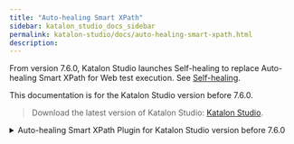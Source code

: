 ```yaml
---
title: "Auto-healing Smart XPath" 
sidebar: katalon_studio_docs_sidebar
permalink: katalon-studio/docs/auto-healing-smart-xpath.html
description:
---
```


From version 7.6.0, Katalon Studio launches Self-healing to replace Auto-healing Smart XPath for Web test execution. See [Self-healing](https://docs.katalon.com/katalon-studio/docs/self-healing.html).

This documentation is for the Katalon Studio version before 7.6.0.

> Download the latest version of Katalon Studio: [Katalon Studio](https://www.katalon.com/download/).

<details><summary>Auto-healing Smart XPath Plugin for Katalon Studio version before 7.6.0</summary>

## Install Auto-healing Smart XPath plugin

1. Go to Katalon Store and download the plugin: [Auto-healing Smart XPath](https://store.katalon.com/product/5/Auto-healing-Smart-XPath).
2. After successfully installing the plugin, open Katalon Studio. Click on the dropdown icon of the *Profile* button and choose **Reload Plugins**. To learn more about plugin installation, see [Reload plugins](https://docs.katalon.com/katalon-store/docs/user/access-store-in-KS.html#reload-plugins).
3. In the main toolbar, click on the **Auto-healing Smart XPath** button. If you see the **Smart XPath Disable**, the **Auto-healing Smart XPath** is currently enabled.

    <img src="https://github.com/katalon-studio/docs-images/raw/master/katalon-studio/docs/auto-healing-smart-xpath/xpath_03.png" alt="enable smart xpath" width="70%">

## Configure XPath

Go to **Project Settings** > **Test Design** > **Web Locators**. Choose the **XPath** option.

<img src="https://github.com/katalon-studio/docs-images/raw/master/katalon-studio/docs/auto-healing-smart-xpath/xpath_01.png" alt="choose XPath" width=100%>

The list contains XPath generator providers which generate the corresponding XPath values for Katalon Studio test objects. You can drag and drop to change Xpath priority.

Learn more about XPath locators here: [Web Selection Method: Configure XPath](https://docs.katalon.com/katalon-studio/docs/web-selection-methods.html#configure-xpath).

## Create test objects by Recording/Spying

Once test objects in test cases are created by the Recording or Spying feature in Katalon Studio, a set of XPath values are generated in the prioritized order of the XPath generator provider list. The first value in the list is the default XPath value of the test objects.

<img src="https://github.com/katalon-studio/docs-images/raw/master/katalon-studio/docs/auto-healing-smart-xpath/xpath-update-1.png" alt="object view" width="100%"> 

## Execute test cases with Auto Healing, supported by Smart XPath

During execution, if a default XPath value fails to detect a test object, other XPath options in the list are automatically applied until successfully find the test object. The execution continues as if no failed detection has happened. This helps significantly save time updating test cases, especially when the test cases are executed in batch overnight.

<img src="https://github.com/katalon-studio/docs-images/raw/master/katalon-studio/docs/auto-healing-smart-xpath/xpath-update-2.png" alt="log viewer" width=100%>

<img src="https://github.com/katalon-studio/docs-images/raw/master/katalon-studio/docs/auto-healing-smart-xpath/xpath-update-3.png" atl="event log" width=100%>

## Update to the new stable XPath values

After execution, you can update the proposed XPath values to the test objects. Go to **Smart Xpath > Xpath Auto-healing logs**.

<img src="https://github.com/katalon-studio/docs-images/raw/master/katalon-studio/docs/auto-healing-smart-xpath/xpath-update-4.png" alt="xpath auto-healing logs" width=100%>

Check the **Approve** box, then click OK to update the value. If you wish to update all values, click **Approve all**. 

After approval, close the object and refresh the Object Repository to see the updated XPath values.

<img src="https://github.com/katalon-studio/docs-images/raw/master/katalon-studio/docs/auto-healing-smart-xpath/xpath-update-5.png" alt="updated xpath values" width=100%>

</details>
